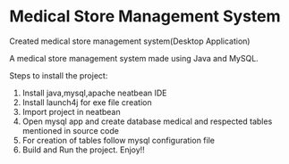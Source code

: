 # Medical Store Management System
Created medical store management system(Desktop Application)

A medical store management system made using Java and MySQL.

Steps to install the project:

1) Install java,mysql,apache neatbean IDE
2) Install launch4j for exe file creation
3) Import project in neatbean
4) Open mysql app and create database medical and respected tables mentioned in source code
5) For creation of tables follow mysql configuration file
6) Build and Run the project.
Enjoy!!
